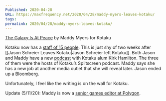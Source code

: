```yaml
---
Published: 2020-04-28
URL: https://maxfrequency.net/2020/04/28/maddy-myers-leaves-kotaku/
tags: 
permalink: 2020/04/28/maddy-myers-leaves-kotaku/
---
```

[The Galaxy Is At Peace](https://kotaku.com/the-galaxy-is-at-peace-1843128956) by Maddy Myers for Kotaku

Kotaku now has a [staff of 15 people](https://kotaku.com/about). This is just shy of two weeks after [[Jason Schreier Leaves Kotaku|Jason Schreier left Kotaku]]. Both Jason and Maddy have a new [podcast](https://maximumfun.org/podcasts/triple-click/) with Kotaku alum Kirk Hamilton. The three of them were the hosts of Kotaku’s Splitscreen podcast. Maddy says she has a new job at another media outlet that she will reveal later. Jason ended up a Bloomberg.

Unfortunately, I feel like the writing is on the wall for Kotaku.

Update (5/11/20): Maddy is now a [senior games editor at Polygon](https://twitter.com/MIDImyers/status/1259853660772864008).